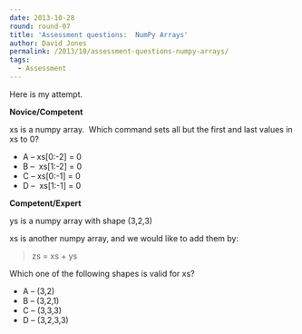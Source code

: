 ```yaml
---
date: 2013-10-28
round: round-07
title: 'Assessment questions:  NumPy Arrays'
author: David Jones
permalink: /2013/10/assessment-questions-numpy-arrays/
tags:
  - Assessment
---
```

Here is my attempt.

**Novice/Competent**

xs is a numpy array.  Which command sets all but the first and last values in xs to 0?

*   A &#8211; xs[0:-2] = 0
*   B &#8211;  xs[1:-2] = 0
*   C &#8211; xs[0:-1] = 0
*   D &#8211;  xs[1:-1] = 0

**Competent/Expert**

ys is a numpy array with shape (3,2,3)

xs is another numpy array, and we would like to add them by:

> zs = xs + ys

Which one of the following shapes is valid for xs?

*   A &#8211; (3,2)
*   B &#8211; (3,2,1)
*   C &#8211; (3,3,3)
*   D &#8211; (3,2,3,3)

&nbsp;

&nbsp;
